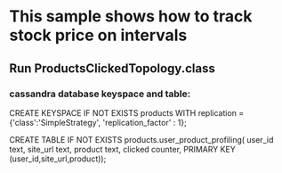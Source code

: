 # This sample shows how to track stock price on intervals  

## Run ProductsClickedTopology.class
		

### cassandra database keyspace and table:

CREATE KEYSPACE IF NOT EXISTS products WITH replication = {'class':'SimpleStrategy', 'replication_factor' : 1};

CREATE TABLE IF NOT EXISTS products.user_product_profiling(
user_id text, 
site_url text, 
product text,
clicked counter,
PRIMARY KEY (user_id,site_url,product));



